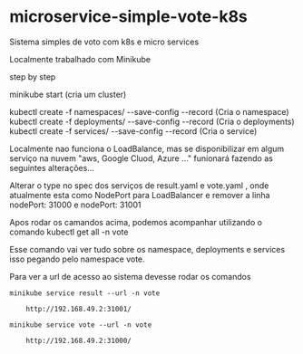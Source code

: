 # microservice-simple-vote-k8s
Sistema simples de voto com k8s e micro services


Localmente trabalhado com Minikube

step by step

minikube start (cria um cluster)

kubectl create -f namespaces/ --save-config --record (Cria o namespace)
kubectl create -f deployments/ --save-config --record (Cria o deployments)
kubectl create -f services/ --save-config --record (Cria o service)

Localmente nao funciona o LoadBalance, mas se disponibilizar em algum serviço na nuvem "aws, Google Cluod, Azure ..." funionará fazendo as seguintes alterações...

Alterar o type no spec dos serviços de result.yaml e vote.yaml , onde atualmente esta como NodePort para LoadBalancer e remover a linha nodePort: 31000 e nodePort: 31001



Apos rodar os camandos acima, podemos acompanhar utilizando o comando 
kubectl get all -n vote

Esse comando vai ver tudo sobre os namespace, deployments e services isso pegando pelo namespace vote.


Para ver a url de acesso ao sistema devesse rodar os comandos

    minikube service result --url -n vote

        http://192.168.49.2:31001/

    minikube service vote --url -n vote
        
        http://192.168.49.2:31000/